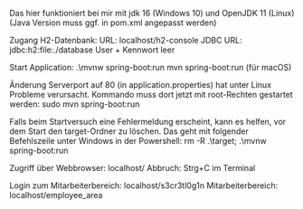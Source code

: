 Das hier funktioniert bei mir mit jdk 16 (Windows 10) und OpenJDK 11 (Linux)
(Java Version muss ggf. in pom.xml angepasst werden)

Zugang H2-Datenbank:
URL: localhost/h2-console
JDBC URL: jdbc:h2:file:./database
User + Kennwort leer

Start Application: .\mvnw spring-boot:run
mvn spring-boot:run (für macOS)

Änderung Serverport auf 80 (in application.properties) hat unter Linux Probleme verursacht.
Kommando muss dort jetzt mit root-Rechten gestartet werden:
sudo mvn spring-boot:run

Falls beim Startversuch eine Fehlermeldung erscheint, kann es helfen, vor dem Start den target-Ordner zu löschen.
Das geht mit folgender Befehlszeile unter Windows in der Powershell:
rm -R .\target; .\mvnw spring-boot:run

Zugriff über Webbrowser: localhost/
Abbruch: Strg+C im Terminal

Login zum Mitarbeiterbereich: localhost/s3cr3tl0g1n
Mitarbeiterbereich: localhost/employee_area